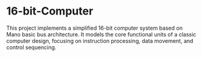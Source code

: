 # 16-bit-Computer
This project implements a simplified 16-bit computer system based on Mano basic bus architecture. It models the core functional units of a classic computer design, focusing on instruction processing, data movement, and control sequencing.
